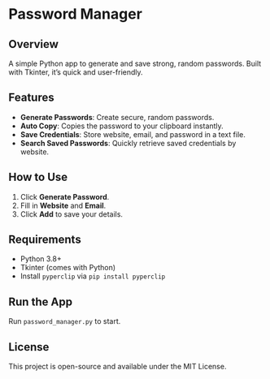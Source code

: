 # Password Manager

## Overview
A simple Python app to generate and save strong, random passwords. Built with Tkinter, it’s quick and user-friendly.

## Features
- **Generate Passwords**: Create secure, random passwords.
- **Auto Copy**: Copies the password to your clipboard instantly.
- **Save Credentials**: Store website, email, and password in a text file.
- **Search Saved Passwords**: Quickly retrieve saved credentials by website.


## How to Use
1. Click **Generate Password**.
2. Fill in **Website** and **Email**.
3. Click **Add** to save your details.

## Requirements
- Python 3.8+
- Tkinter (comes with Python)
- Install `pyperclip` via `pip install pyperclip`

## Run the App
Run `password_manager.py` to start.

## License
This project is open-source and available under the MIT License.
